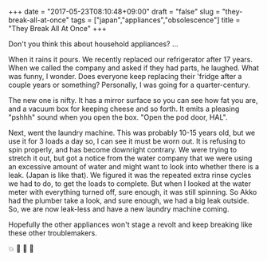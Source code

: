 +++
date = "2017-05-23T08:10:48+09:00"
draft = "false"
slug = "they-break-all-at-once"
tags = ["japan","appliances","obsolescence"]
title = "They Break All At Once"
+++

Don't you think this about household appliances? ...

<!--more-->

When it rains it pours. We recently replaced our refrigerator after 17 years. When we called the company and asked if they had parts, he laughed. What was funny, I wonder. Does everyone keep replacing their 'fridge after a couple years or something? Personally, I was going for a quarter-century. 

The new one is nifty. It has a mirror surface so you can see how fat you are, and a vacuum box for keeping cheese and so forth. It emits a pleasing "pshhh" sound when you open the box. "Open the pod door, HAL". 

Next, went the laundry machine. This was probably 10-15 years old, but we use it for 3 loads a day so, I can see it must be worn out. It is refusing to spin properly, and has become downright contrary. We were trying to stretch it out, but got a notice from the water company that we were using an excessive amount of water and might want to look into whether there is a leak. (Japan is like that). We figured it was the repeated extra rinse cycles we had to do, to get the loads to complete. But when I looked at the water meter with everything turned off, sure enough, it was still spinning. So Akko had the plumber take a look, and sure enough, we had a big leak outside. So, we are now leak-less and have a new laundry machine coming. 

Hopefully the other appliances won't stage a revolt and keep breaking like these other troublemakers. 

:boom: :rotating_light: :construction: :wrench: 

